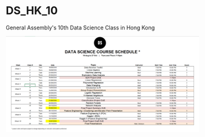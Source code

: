 # DS_HK_10
General Assembly's 10th Data Science Class in Hong Kong 

![](notebooks/assets/schedule.png)
